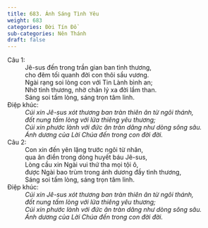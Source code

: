 ```yaml
---
title: 683. Ánh Sáng Tình Yêu
weight: 683
categories: Đời Tín Đồ
sub-categories: Nên Thánh
draft: false
---
```

<dl><dt>Câu 1:</dt><dd data-verse="1">Jê-sus đến trong trần gian ban tình thương, <br/>cho đêm tối quanh đời con thôi sầu vương. <br/>Ngài rạng soi lòng con với Tin Lành bình an; <br/>Nhờ tình thương, nhờ chân lý xa đời lầm than. <br/>Sáng soi tấm lòng, sáng trọn tâm linh. </dd><dt>Điệp khúc:</dt><dd data-chorus="1"><em>Cúi xin Jê-sus xót thương ban tràn thiên ân từ ngôi thánh, <br/>đốt nung tấm lòng với lửa thiêng yêu thương; <br/>Cúi xin phước lành với đức ân tràn dâng như dòng sông sâu. <br/>Ánh dương của Lời Chúa đến trong con đời đời. </em></dd><dt>Câu 2:</dt><dd data-verse="2">Con xin đến yên lặng trước ngôi từ nhân, <br/>qua ân điển trong dòng huyết báu Jê-sus, <br/>Lòng cầu xin Ngài vui thứ tha mọi tội ô, <br/>được Ngài bao trùm trong ánh dương đầy tình thương, <br/>Sáng soi tấm lòng, sáng trọn tâm linh. </dd><dt>Điệp khúc:</dt><dd data-chorus="1"><em>Cúi xin Jê-sus xót thương ban tràn thiên ân từ ngôi thánh, <br/>đốt nung tấm lòng với lửa thiêng yêu thương; <br/>Cúi xin phước lành với đức ân tràn dâng như dòng sông sâu. <br/>Ánh dương của Lời Chúa đến trong con đời đời. </em></dd></dl>